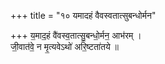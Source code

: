 +++
title = "१० यमादहं वैवस्वतात्सुबन्धोर्मन"

+++
य॒माद॒हं वै॑वस्व॒तात्सु॒बन्धो॒र्मन॒ आभ॑रम् ।  
जी॒वात॑वे॒ न मृ॒त्यवेऽथो॑ अरि॒ष्टता॑तये ॥